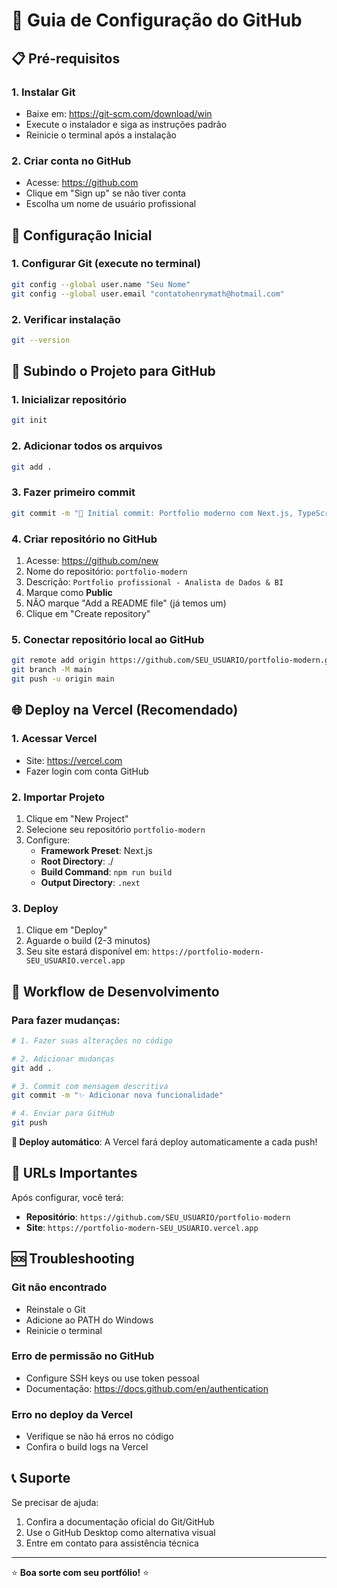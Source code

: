 # 🚀 Guia de Configuração do GitHub

## 📋 Pré-requisitos

### 1. Instalar Git
- Baixe em: https://git-scm.com/download/win
- Execute o instalador e siga as instruções padrão
- Reinicie o terminal após a instalação

### 2. Criar conta no GitHub
- Acesse: https://github.com
- Clique em "Sign up" se não tiver conta
- Escolha um nome de usuário profissional

## 🔧 Configuração Inicial

### 1. Configurar Git (execute no terminal)
```bash
git config --global user.name "Seu Nome"
git config --global user.email "contatohenrymath@hotmail.com"
```

### 2. Verificar instalação
```bash
git --version
```

## 📂 Subindo o Projeto para GitHub

### 1. Inicializar repositório
```bash
git init
```

### 2. Adicionar todos os arquivos
```bash
git add .
```

### 3. Fazer primeiro commit
```bash
git commit -m "🚀 Initial commit: Portfolio moderno com Next.js, TypeScript e Tailwind"
```

### 4. Criar repositório no GitHub
1. Acesse: https://github.com/new
2. Nome do repositório: `portfolio-modern`
3. Descrição: `Portfolio profissional - Analista de Dados & BI`
4. Marque como **Public**
5. NÃO marque "Add a README file" (já temos um)
6. Clique em "Create repository"

### 5. Conectar repositório local ao GitHub
```bash
git remote add origin https://github.com/SEU_USUARIO/portfolio-modern.git
git branch -M main
git push -u origin main
```

## 🌐 Deploy na Vercel (Recomendado)

### 1. Acessar Vercel
- Site: https://vercel.com
- Fazer login com conta GitHub

### 2. Importar Projeto
1. Clique em "New Project"
2. Selecione seu repositório `portfolio-modern`
3. Configure:
   - **Framework Preset**: Next.js
   - **Root Directory**: ./
   - **Build Command**: `npm run build`
   - **Output Directory**: `.next`

### 3. Deploy
1. Clique em "Deploy"
2. Aguarde o build (2-3 minutos)
3. Seu site estará disponível em: `https://portfolio-modern-SEU_USUARIO.vercel.app`

## 🔄 Workflow de Desenvolvimento

### Para fazer mudanças:
```bash
# 1. Fazer suas alterações no código

# 2. Adicionar mudanças
git add .

# 3. Commit com mensagem descritiva
git commit -m "✨ Adicionar nova funcionalidade"

# 4. Enviar para GitHub
git push
```

**🎉 Deploy automático**: A Vercel fará deploy automaticamente a cada push!

## 🎯 URLs Importantes

Após configurar, você terá:
- **Repositório**: `https://github.com/SEU_USUARIO/portfolio-modern`
- **Site**: `https://portfolio-modern-SEU_USUARIO.vercel.app`

## 🆘 Troubleshooting

### Git não encontrado
- Reinstale o Git
- Adicione ao PATH do Windows
- Reinicie o terminal

### Erro de permissão no GitHub
- Configure SSH keys ou use token pessoal
- Documentação: https://docs.github.com/en/authentication

### Erro no deploy da Vercel
- Verifique se não há erros no código
- Confira o build logs na Vercel

## 📞 Suporte

Se precisar de ajuda:
1. Confira a documentação oficial do Git/GitHub
2. Use o GitHub Desktop como alternativa visual
3. Entre em contato para assistência técnica

---

⭐ **Boa sorte com seu portfólio!** ⭐
